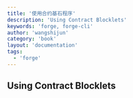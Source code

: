 ```yaml
---
title: '使用合约基石程序'
description: 'Using Contract Blocklets'
keywords: 'forge, forge-cli'
author: 'wangshijun'
category: 'book'
layout: 'documentation'
tags:
  - 'forge'
---
```


## Using Contract Blocklets
